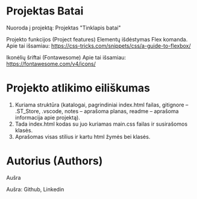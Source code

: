 # Projektas Batai
Nuoroda į projektą: Projektas "Tinklapis batai"

Projekto funkcijos (Project features)
Elementų išdėstymas Flex komanda. Apie tai išsamiau: https://css-tricks.com/snippets/css/a-guide-to-flexbox/

Ikonėlių šriftai (Fontawesome) Apie tai išsamiau: 
https://fontawesome.com/v4/icons/

# Projekto atlikimo eiliškumas

1)	Kuriama struktūra (katalogai, pagrindiniai index.html failas, gitignore – .ST_Store, .vscode, notes – aprašoma planas, readme – aprašoma informacija apie projektą).
2)	Tada index.html kodas su juo kuriamas main.css failas ir susirašomos klasės.
3)	Aprašomas visas stilius ir kartu html žymės bei klasės.


# Autorius (Authors)
Aušra

Aušra: Github, Linkedin